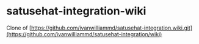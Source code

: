 # satusehat-integration-wiki
Clone of [https://github.com/ivanwilliammd/satusehat-integration.wiki.git](https://github.com/ivanwilliammd/satusehat-integration/wiki)

